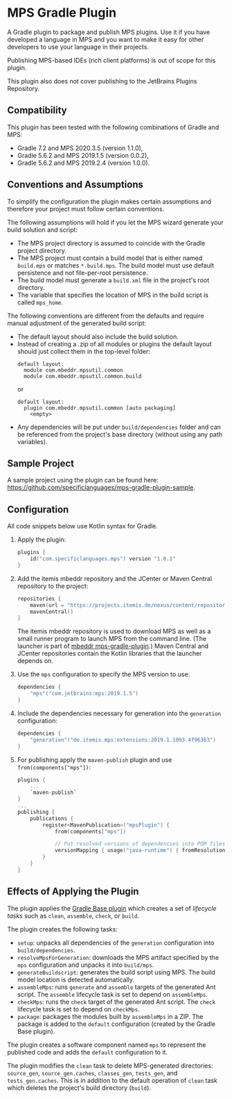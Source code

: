# MPS Gradle Plugin

A Gradle plugin to package and publish MPS plugins. Use it if you have developed a language in MPS and you want to make
it easy for other developers to use your language in their projects.

Publishing MPS-based IDEs (rich client platforms) is out of scope for this plugin.

This plugin also does not cover publishing to the JetBrains Plugins Repository.

## Compatibility

This plugin has been tested with the following combinations of Gradle and MPS:
* Gradle 7.2 and MPS 2020.3.5 (version 1.1.0),
* Gradle 5.6.2 and MPS 2019.1.5 (version 0.0.2),
* Gradle 5.6.2 and MPS 2019.2.4 (version 1.0.0).

## Conventions and Assumptions

To simplify the configuration the plugin makes certain assumptions and therefore your project must follow certain
conventions.

The following assumptions will hold if you let the MPS wizard generate your build solution and script:
* The MPS project directory is assumed to coincide with the Gradle project directory.
* The MPS project must contain a build model that is either named `build.mps` or matches `*.build.mps`. The build model
  must use default persistence and not file-per-root persistence. 
* The build model must generate a `build.xml` file in the project's root directory.
* The variable that specifies the location of MPS in the build script is called `mps_home`.

The following conventions are different from the defaults and require manual adjustment of the generated build script:
* The default layout should also include the build solution.
* Instead of creating a .zip of all modules or plugins the default layout should just collect them in the top-level
  folder:
  ```
  default layout:
    module com.mbeddr.mpsutil.common 
    module com.mbeddr.mpsutil.common.build
  ```
  or
  ```
  default layout:
    plugin com.mbeddr.mpsutil.common [auto packaging]
      <empty>
  ```
* Any dependencies will be put under `build/dependencies` folder and can be referenced from the project's base directory
  (without using any path variables).

## Sample Project

A sample project using the plugin can be found here: https://github.com/specificlanguages/mps-gradle-plugin-sample.

## Configuration

All code snippets below use Kotlin syntax for Gradle.

1. Apply the plugin:

    ```kotlin
    plugins {
        id("com.specificlanguages.mps") version "1.0.1"
    }
    ```

2. Add the itemis mbeddr repository and the JCenter or Maven Central repository to the project:

   ```kotlin
   repositories {
       maven(url = "https://projects.itemis.de/nexus/content/repositories/mbeddr")
       mavenCentral()
   }
   ```
   
   The itemis mbeddr repository is used to download MPS as well as a small runner program to launch MPS from the command
   line. (The launcher is part of [mbeddr mps-gradle-plugin](https://github.com/mbeddr/mps-gradle-plugin).) Maven
   Central and JCenter repositories contain the Kotlin libraries that the launcher depends on.

3. Use the `mps` configuration to specify the MPS version to use:

   ```kotlin
   dependencies {
       "mps"("com.jetbrains:mps:2019.1.5")
   }
   ```

4. Include the dependencies necessary for generation into the `generation` configuration:

    ```kotlin
    dependencies {
        "generation"("de.itemis.mps:extensions:2019.1.1093.4f96363")
    }
    ```

5. For publishing apply the `maven-publish` plugin and use `from(components["mps"])`:

   ```kotlin
   plugins {
       ...
       `maven-publish`
   }
   ...
   publishing {
       publications {
           register<MavenPublication>("mpsPlugin") {
               from(components["mps"])
   
               // Put resolved versions of dependencies into POM files
               versionMapping { usage("java-runtime") { fromResolutionOf("generation") } }
           }
       }
   }
   ```

## Effects of Applying the Plugin

The plugin applies the [Gradle Base plugin](https://docs.gradle.org/current/userguide/base_plugin.html) which creates
a set of _lifecycle tasks_ such as `clean`, `assemble`, `check`, or `build`.

The plugin creates the following tasks:

* `setup`: unpacks all dependencies of the `generation` configuration into `build/dependencies`.
* `resolveMpsForGeneration`: downloads the MPS artifact specified by the `mps` configuration and unpacks it into
  `build/mps`.
* `generateBuildscript`: generates the build script using MPS. The build model location is detected automatically.
* `assembleMps`: runs `generate` and `assemble` targets of the generated Ant script. The `assemble`
  lifecycle task is set to depend on `assembleMps`.
* `checkMps`: runs the `check` target of the generated Ant script. The `check` lifecycle task is set to depend
  on `checkMps`.
* `package`: packages the modules built by `assembleMps` in a ZIP. The package is added to the `default` configuration
  (created by the Gradle Base plugin).

The plugin creates a software component named `mps` to represent the published code and adds the `default` configuration
to it.

The plugin modifies the `clean` task to delete MPS-generated directories: `source_gen`, `source_gen.caches`,
`classes_gen`, `tests_gen`, and `tests_gen.caches`. This is in addition to the default operation of `clean` task which
deletes the project's build directory (`build`).
